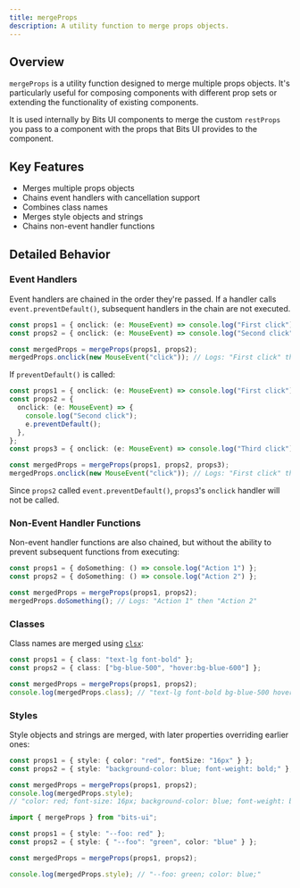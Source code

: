 ```yaml
---
title: mergeProps
description: A utility function to merge props objects.
---
```


## Overview

`mergeProps` is a utility function designed to merge multiple props objects. It's particularly useful for composing components with different prop sets or extending the functionality of existing components.

It is used internally by Bits UI components to merge the custom `restProps` you pass to a component with the props that Bits UI provides to the component.

## Key Features

- Merges multiple props objects
- Chains event handlers with cancellation support
- Combines class names
- Merges style objects and strings
- Chains non-event handler functions

## Detailed Behavior

### Event Handlers

Event handlers are chained in the order they're passed. If a handler calls `event.preventDefault()`, subsequent handlers in the chain are not executed.

```ts
const props1 = { onclick: (e: MouseEvent) => console.log("First click") };
const props2 = { onclick: (e: MouseEvent) => console.log("Second click") };

const mergedProps = mergeProps(props1, props2);
mergedProps.onclick(new MouseEvent("click")); // Logs: "First click" then "Second click"
```

If `preventDefault()` is called:

```ts
const props1 = { onclick: (e: MouseEvent) => console.log("First click") };
const props2 = {
  onclick: (e: MouseEvent) => {
    console.log("Second click");
    e.preventDefault();
  },
};
const props3 = { onclick: (e: MouseEvent) => console.log("Third click") };

const mergedProps = mergeProps(props1, props2, props3);
mergedProps.onclick(new MouseEvent("click")); // Logs: "First click" then "Second click" only
```

Since `props2` called `event.preventDefault()`, `props3`'s `onclick` handler will not be called.

### Non-Event Handler Functions

Non-event handler functions are also chained, but without the ability to prevent subsequent functions from executing:

```ts
const props1 = { doSomething: () => console.log("Action 1") };
const props2 = { doSomething: () => console.log("Action 2") };

const mergedProps = mergeProps(props1, props2);
mergedProps.doSomething(); // Logs: "Action 1" then "Action 2"
```

### Classes

Class names are merged using [`clsx`](https://www.npmjs.com/package/clsx):

```ts
const props1 = { class: "text-lg font-bold" };
const props2 = { class: ["bg-blue-500", "hover:bg-blue-600"] };

const mergedProps = mergeProps(props1, props2);
console.log(mergedProps.class); // "text-lg font-bold bg-blue-500 hover:bg-blue-600"
```

### Styles

Style objects and strings are merged, with later properties overriding earlier ones:

```ts
const props1 = { style: { color: "red", fontSize: "16px" } };
const props2 = { style: "background-color: blue; font-weight: bold;" };

const mergedProps = mergeProps(props1, props2);
console.log(mergedProps.style);
// "color: red; font-size: 16px; background-color: blue; font-weight: bold;"
```

```ts
import { mergeProps } from "bits-ui";

const props1 = { style: "--foo: red" };
const props2 = { style: { "--foo": "green", color: "blue" } };

const mergedProps = mergeProps(props1, props2);

console.log(mergedProps.style); // "--foo: green; color: blue;"
```
